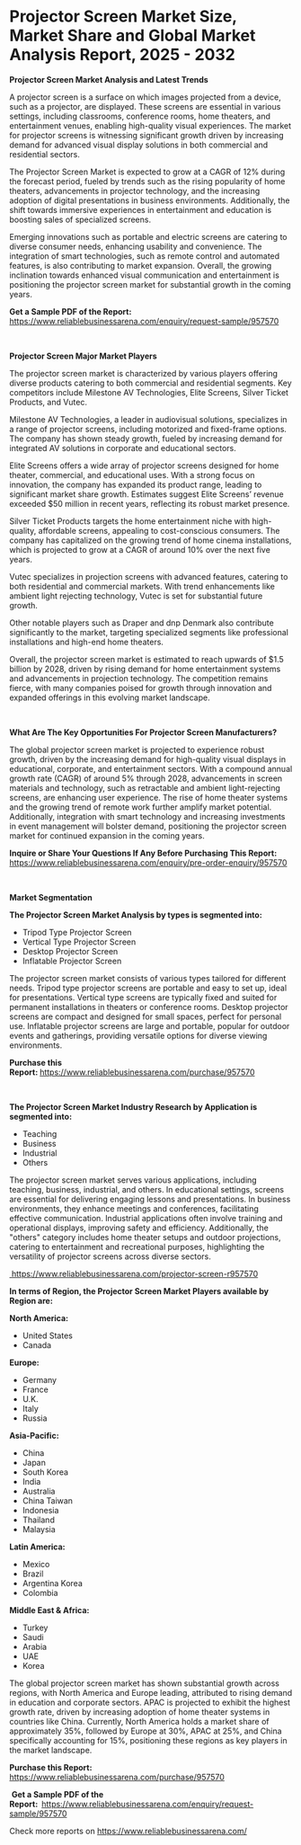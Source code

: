 <p><h1>Projector Screen Market Size, Market Share and Global Market Analysis Report, 2025 - 2032</h1></p><p><strong>Projector Screen Market Analysis and Latest Trends</strong></p>
<p><p>A projector screen is a surface on which images projected from a device, such as a projector, are displayed. These screens are essential in various settings, including classrooms, conference rooms, home theaters, and entertainment venues, enabling high-quality visual experiences. The market for projector screens is witnessing significant growth driven by increasing demand for advanced visual display solutions in both commercial and residential sectors.</p><p>The Projector Screen Market is expected to grow at a CAGR of 12% during the forecast period, fueled by trends such as the rising popularity of home theaters, advancements in projector technology, and the increasing adoption of digital presentations in business environments. Additionally, the shift towards immersive experiences in entertainment and education is boosting sales of specialized screens. </p><p>Emerging innovations such as portable and electric screens are catering to diverse consumer needs, enhancing usability and convenience. The integration of smart technologies, such as remote control and automated features, is also contributing to market expansion. Overall, the growing inclination towards enhanced visual communication and entertainment is positioning the projector screen market for substantial growth in the coming years.</p></p>
<p><strong>Get a Sample PDF of the Report:&nbsp;</strong> <a href="https://www.reliablebusinessarena.com/enquiry/request-sample/957570?utm_campaign=2468&utm_medium=2&utm_source=Github&utm_content=ia&utm_term=11022025&utm_id=projector-screen">https://www.reliablebusinessarena.com/enquiry/request-sample/957570</a></p>
<p>&nbsp;</p>
<p><strong>Projector Screen Major Market Players</strong></p>
<p><p>The projector screen market is characterized by various players offering diverse products catering to both commercial and residential segments. Key competitors include Milestone AV Technologies, Elite Screens, Silver Ticket Products, and Vutec. </p><p>Milestone AV Technologies, a leader in audiovisual solutions, specializes in a range of projector screens, including motorized and fixed-frame options. The company has shown steady growth, fueled by increasing demand for integrated AV solutions in corporate and educational sectors. </p><p>Elite Screens offers a wide array of projector screens designed for home theater, commercial, and educational uses. With a strong focus on innovation, the company has expanded its product range, leading to significant market share growth. Estimates suggest Elite Screens’ revenue exceeded $50 million in recent years, reflecting its robust market presence.</p><p>Silver Ticket Products targets the home entertainment niche with high-quality, affordable screens, appealing to cost-conscious consumers. The company has capitalized on the growing trend of home cinema installations, which is projected to grow at a CAGR of around 10% over the next five years.</p><p>Vutec specializes in projection screens with advanced features, catering to both residential and commercial markets. With trend enhancements like ambient light rejecting technology, Vutec is set for substantial future growth.</p><p>Other notable players such as Draper and dnp Denmark also contribute significantly to the market, targeting specialized segments like professional installations and high-end home theaters. </p><p>Overall, the projector screen market is estimated to reach upwards of $1.5 billion by 2028, driven by rising demand for home entertainment systems and advancements in projection technology. The competition remains fierce, with many companies poised for growth through innovation and expanded offerings in this evolving market landscape.</p></p>
<p>&nbsp;</p>
<p><strong>What Are The Key Opportunities For Projector Screen Manufacturers?</strong></p>
<p><p>The global projector screen market is projected to experience robust growth, driven by the increasing demand for high-quality visual displays in educational, corporate, and entertainment sectors. With a compound annual growth rate (CAGR) of around 5% through 2028, advancements in screen materials and technology, such as retractable and ambient light-rejecting screens, are enhancing user experience. The rise of home theater systems and the growing trend of remote work further amplify market potential. Additionally, integration with smart technology and increasing investments in event management will bolster demand, positioning the projector screen market for continued expansion in the coming years.</p></p>
<p><strong>Inquire or Share Your Questions If Any Before Purchasing This Report:</strong> <a href="https://www.reliablebusinessarena.com/enquiry/pre-order-enquiry/957570?utm_campaign=2468&utm_medium=2&utm_source=Github&utm_content=ia&utm_term=11022025&utm_id=projector-screen">https://www.reliablebusinessarena.com/enquiry/pre-order-enquiry/957570</a></p>
<p>&nbsp;</p>
<p><strong>Market Segmentation</strong></p>
<p><strong>The Projector Screen Market Analysis by types is segmented into:</strong></p>
<p><ul><li>Tripod Type Projector Screen</li><li>Vertical Type Projector Screen</li><li>Desktop Projector Screen</li><li>Inflatable Projector Screen</li></ul></p>
<p><p>The projector screen market consists of various types tailored for different needs. Tripod type projector screens are portable and easy to set up, ideal for presentations. Vertical type screens are typically fixed and suited for permanent installations in theaters or conference rooms. Desktop projector screens are compact and designed for small spaces, perfect for personal use. Inflatable projector screens are large and portable, popular for outdoor events and gatherings, providing versatile options for diverse viewing environments.</p></p>
<p><strong>Purchase this Report:&nbsp;</strong><a href="https://www.reliablebusinessarena.com/purchase/957570?utm_campaign=2468&utm_medium=2&utm_source=Github&utm_content=ia&utm_term=11022025&utm_id=projector-screen">https://www.reliablebusinessarena.com/purchase/957570</a></p>
<p>&nbsp;</p>
<p><strong>The Projector Screen Market Industry Research by Application is segmented into:</strong></p>
<p><ul><li>Teaching</li><li>Business</li><li>Industrial</li><li>Others</li></ul></p>
<p><p>The projector screen market serves various applications, including teaching, business, industrial, and others. In educational settings, screens are essential for delivering engaging lessons and presentations. In business environments, they enhance meetings and conferences, facilitating effective communication. Industrial applications often involve training and operational displays, improving safety and efficiency. Additionally, the "others" category includes home theater setups and outdoor projections, catering to entertainment and recreational purposes, highlighting the versatility of projector screens across diverse sectors.</p></p>
<p><a href="https://www.reliablebusinessarena.com/projector-screen-r957570?utm_campaign=2468&utm_medium=2&utm_source=Github&utm_content=ia&utm_term=11022025&utm_id=projector-screen">&nbsp;https://www.reliablebusinessarena.com/projector-screen-r957570</a></p>
<p><strong>In terms of Region, the Projector Screen Market Players available by Region are:</strong></p>
<p>
    <p> <strong> North America: </strong>
        <ul>
            <li>United States</li>
            <li>Canada</li>
        </ul>
        </p> 
    <p> <strong> Europe: </strong>
        <ul>
            <li>Germany</li>
            <li>France</li>
            <li>U.K.</li>
            <li>Italy</li>
            <li>Russia</li>
        </ul>
        </p> 
    <p> <strong> Asia-Pacific: </strong>
        <ul>
            <li>China</li>
            <li>Japan</li>
            <li>South Korea</li>
            <li>India</li>
            <li>Australia</li>
            <li>China Taiwan</li>
            <li>Indonesia</li>
            <li>Thailand</li>
            <li>Malaysia</li>
        </ul>
        </p> 
    <p> <strong> Latin America: </strong>
        <ul>
            <li>Mexico</li>
            <li>Brazil</li>
            <li>Argentina Korea</li>
            <li>Colombia</li>
        </ul>
        </p> 
    <p> <strong> Middle East & Africa: </strong>
        <ul>
            <li>Turkey</li>
            <li>Saudi</li>
            <li>Arabia</li>
            <li>UAE</li>
            <li>Korea</li>
        </ul>
    </p>
    </p>
<p><p>The global projector screen market has shown substantial growth across regions, with North America and Europe leading, attributed to rising demand in education and corporate sectors. APAC is projected to exhibit the highest growth rate, driven by increasing adoption of home theater systems in countries like China. Currently, North America holds a market share of approximately 35%, followed by Europe at 30%, APAC at 25%, and China specifically accounting for 15%, positioning these regions as key players in the market landscape.</p></p>
<p><strong>Purchase this Report: </strong><a href="https://www.reliablebusinessarena.com/purchase/957570?utm_campaign=2468&utm_medium=2&utm_source=Github&utm_content=ia&utm_term=11022025&utm_id=projector-screen">https://www.reliablebusinessarena.com/purchase/957570</a></p>
<p>&nbsp;<strong>Get a Sample PDF of the Report:&nbsp;&nbsp;</strong><a href="https://www.reliablebusinessarena.com/enquiry/request-sample/957570?utm_campaign=2468&utm_medium=2&utm_source=Github&utm_content=ia&utm_term=11022025&utm_id=projector-screen">https://www.reliablebusinessarena.com/enquiry/request-sample/957570</a></p>
<p><strong></strong></p>
<p>Check more reports on <a href="https://www.reliablebusinessarena.com/?utm_campaign=2468&utm_medium=2&utm_source=Github&utm_content=ia&utm_term=11022025&utm_id=projector-screen">https://www.reliablebusinessarena.com/</a></p>